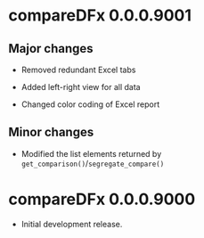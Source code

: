 # compareDFx 0.0.0.9001

## Major changes

* Removed redundant Excel tabs

* Added left-right view for all data

* Changed color coding of Excel report 

## Minor changes

* Modified the list elements returned by `get_comparison()`/`segregate_compare()`

# compareDFx 0.0.0.9000

* Initial development release.
